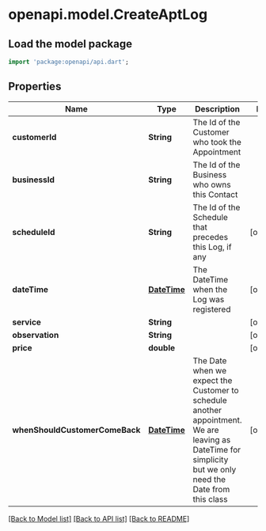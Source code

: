 # openapi.model.CreateAptLog

## Load the model package
```dart
import 'package:openapi/api.dart';
```

## Properties
Name | Type | Description | Notes
------------ | ------------- | ------------- | -------------
**customerId** | **String** | The Id of the Customer who took the Appointment | 
**businessId** | **String** | The Id of the Business who owns this Contact | 
**scheduleId** | **String** | The Id of the Schedule that precedes this Log, if any | [optional] 
**dateTime** | [**DateTime**](DateTime.md) | The DateTime when the Log was registered | [optional] 
**service** | **String** |  | [optional] 
**observation** | **String** |  | [optional] 
**price** | **double** |  | [optional] 
**whenShouldCustomerComeBack** | [**DateTime**](DateTime.md) | The Date when we expect the Customer to schedule another appointment.  We are leaving as DateTime for simplicity but we only need the Date from this class | [optional] 

[[Back to Model list]](../README.md#documentation-for-models) [[Back to API list]](../README.md#documentation-for-api-endpoints) [[Back to README]](../README.md)


